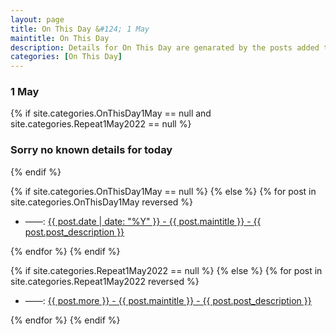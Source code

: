 ```yaml
---
layout: page
title: On This Day &#124; 1 May
maintitle: On This Day
description: Details for On This Day are genarated by the posts added to the website so the content is subject to changes/updates over time.
categories: [On This Day]
---
```


<h3>1 May</h3>

{% if site.categories.OnThisDay1May == null and site.categories.Repeat1May2022 == null %}
  <h3>Sorry no known details for today</h3>
{% endif %}

{% if site.categories.OnThisDay1May == null %}
{% else %}
{% for post in site.categories.OnThisDay1May reversed %}
<ul>
<li> ——: <a href="{{ post.url }}">{{ post.date | date: "%Y" }} - {{ post.maintitle }} - {{ post.post_description }}</a></li>
</ul>
{% endfor %}
{% endif %}

{% if site.categories.Repeat1May2022 == null %}
{% else %}
{% for post in site.categories.Repeat1May2022 reversed %}
<ul>
<li> ——: <a href="{{ post.url }}">{{ post.more }} - {{ post.maintitle }} - {{ post.post_description }}</a></li>
</ul>
{% endfor %}
{% endif %}
